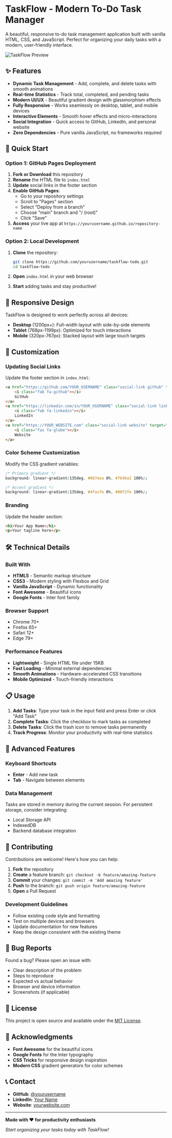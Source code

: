 # TaskFlow - Modern To-Do Task Manager

A beautiful, responsive to-do task management application built with vanilla HTML, CSS, and JavaScript. Perfect for organizing your daily tasks with a modern, user-friendly interface.

![TaskFlow Preview](https://via.placeholder.com/800x400/4facfe/ffffff?text=TaskFlow+To-Do+Manager)

## ✨ Features

- **Dynamic Task Management** - Add, complete, and delete tasks with smooth animations
- **Real-time Statistics** - Track total, completed, and pending tasks
- **Modern UI/UX** - Beautiful gradient design with glassmorphism effects
- **Fully Responsive** - Works seamlessly on desktop, tablet, and mobile devices
- **Interactive Elements** - Smooth hover effects and micro-interactions
- **Social Integration** - Quick access to GitHub, LinkedIn, and personal website
- **Zero Dependencies** - Pure vanilla JavaScript, no frameworks required

## 🚀 Quick Start

### Option 1: GitHub Pages Deployment

1. **Fork or Download** this repository
2. **Rename** the HTML file to `index.html`
3. **Update** social links in the footer section
4. **Enable GitHub Pages**:
   - Go to your repository settings
   - Scroll to "Pages" section
   - Select "Deploy from a branch"
   - Choose "main" branch and "/ (root)"
   - Click "Save"
5. **Access** your live app at `https://yourusername.github.io/repository-name`

### Option 2: Local Development

1. **Clone** the repository:
   ```bash
   git clone https://github.com/yourusername/taskflow-todo.git
   cd taskflow-todo
   ```

2. **Open** `index.html` in your web browser

3. **Start** adding tasks and stay productive!

## 📱 Responsive Design

TaskFlow is designed to work perfectly across all devices:

- **Desktop** (1200px+): Full-width layout with side-by-side elements
- **Tablet** (768px-1199px): Optimized for touch interactions
- **Mobile** (320px-767px): Stacked layout with large touch targets

## 🎨 Customization

### Updating Social Links

Update the footer section in `index.html`:

```html
<a href="https://github.com/YOUR_USERNAME" class="social-link github" target="_blank">
    <i class="fab fa-github"></i>
    GitHub
</a>
<a href="https://linkedin.com/in/YOUR_USERNAME" class="social-link linkedin" target="_blank">
    <i class="fab fa-linkedin"></i>
    LinkedIn
</a>
<a href="https://YOUR_WEBSITE.com" class="social-link website" target="_blank">
    <i class="fas fa-globe"></i>
    Website
</a>
```

### Color Scheme Customization

Modify the CSS gradient variables:

```css
/* Primary gradient */
background: linear-gradient(135deg, #667eea 0%, #764ba2 100%);

/* Accent gradient */
background: linear-gradient(135deg, #4facfe 0%, #00f2fe 100%);
```

### Branding

Update the header section:

```html
<h1>Your App Name</h1>
<p>Your tagline here</p>
```

## 🛠️ Technical Details

### Built With

- **HTML5** - Semantic markup structure
- **CSS3** - Modern styling with Flexbox and Grid
- **Vanilla JavaScript** - Dynamic functionality
- **Font Awesome** - Beautiful icons
- **Google Fonts** - Inter font family

### Browser Support

- Chrome 70+
- Firefox 65+
- Safari 12+
- Edge 79+

### Performance Features

- **Lightweight** - Single HTML file under 15KB
- **Fast Loading** - Minimal external dependencies
- **Smooth Animations** - Hardware-accelerated CSS transitions
- **Mobile Optimized** - Touch-friendly interactions

## 📋 Usage

1. **Add Tasks**: Type your task in the input field and press Enter or click "Add Task"
2. **Complete Tasks**: Click the checkbox to mark tasks as completed
3. **Delete Tasks**: Click the trash icon to remove tasks permanently
4. **Track Progress**: Monitor your productivity with real-time statistics

## 🔧 Advanced Features

### Keyboard Shortcuts

- **Enter** - Add new task
- **Tab** - Navigate between elements

### Data Management

Tasks are stored in memory during the current session. For persistent storage, consider integrating:

- Local Storage API
- IndexedDB
- Backend database integration

## 🤝 Contributing

Contributions are welcome! Here's how you can help:

1. **Fork** the repository
2. **Create** a feature branch: `git checkout -b feature/amazing-feature`
3. **Commit** your changes: `git commit -m 'Add amazing feature'`
4. **Push** to the branch: `git push origin feature/amazing-feature`
5. **Open** a Pull Request

### Development Guidelines

- Follow existing code style and formatting
- Test on multiple devices and browsers
- Update documentation for new features
- Keep the design consistent with the existing theme

## 🐛 Bug Reports

Found a bug? Please open an issue with:

- Clear description of the problem
- Steps to reproduce
- Expected vs actual behavior
- Browser and device information
- Screenshots (if applicable)

## 📄 License

This project is open source and available under the [MIT License](LICENSE).

## 🙏 Acknowledgments

- **Font Awesome** for the beautiful icons
- **Google Fonts** for the Inter typography
- **CSS Tricks** for responsive design inspiration
- **Modern CSS** gradient generators for color schemes

## 📞 Contact

- **GitHub**: [@yourusername](https://github.com/yourusername)
- **LinkedIn**: [Your Name](https://linkedin.com/in/yourusername)
- **Website**: [yourwebsite.com](https://yourwebsite.com)

---

**Made with ❤️ for productivity enthusiasts**

*Start organizing your tasks today with TaskFlow!*
